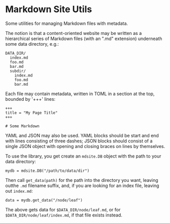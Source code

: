 # Markdown Site Utils

Some utilities for managing Markdown files with metadata.

The notion is that a content-oriented website may be written as a 
hierarchical series of Markdown files (with an ".md" extension) underneath
some data directory, e.g.:

    DATA_DIR/
      index.md
      foo.md
      bar.md
      subdir/
        index.md
        foo.md
        bar.md

Each file may contain metadata, written in TOML in a section at
the top, bounded by '+++' lines:

    +++
    title = "My Page Title"
    +++

    # Some Markdown

YAML and JSON may also be used. YAML blocks should be start and end with lines
consisting of three dashes; JSON blocks should consist of a single JSON object
with opening and closing braces on lines by themselves.

To use the library, you get create an `mdsite.DB` object with the path to your
data directory:

    mydb = mdsite.DB("/path/to/data/dir")

Then call `get_data(path)` for the path into the directory you want, leaving
outthe `.md` filename suffix, and, if you are looking for an index file, leaving
out `index.md`:

    data = mydb.get_data("/node/leaf")

The above gets data for `$DATA_DIR/node/leaf.md`, or for
`$DATA_DIR/node/leaf/index.md`, if that file exists instead. 
